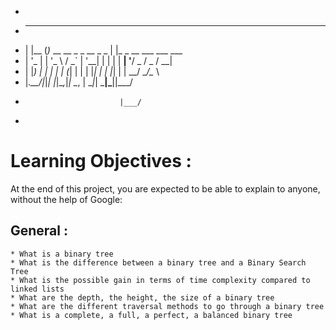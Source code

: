 - ```
- _     _                          _                      
- | |__ (_)_ __   __ _ _ __ _   _  | |_ _ __ ___  ___  ___ 
- | '_ \| | '_ \ / _` | '__| | | | | __| '__/ _ \/ _ \/ __|
- | |_) | | | | | (_| | |  | |_| | | |_| | |  __/  __/\__ \
- |_.__/|_|_| |_|\__,_|_|   \__, |  \__|_|  \___|\___||___/
-                          |___/                          
- ```
# Learning Objectives :

At the end of this project, you are expected to be able to explain to anyone, without the help of Google:

## General :

    * What is a binary tree
    * What is the difference between a binary tree and a Binary Search Tree
    * What is the possible gain in terms of time complexity compared to linked lists
    * What are the depth, the height, the size of a binary tree
    * What are the different traversal methods to go through a binary tree
    * What is a complete, a full, a perfect, a balanced binary tree